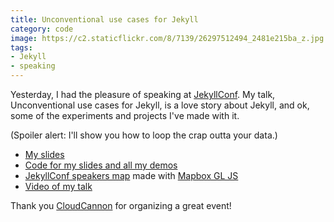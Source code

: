 ```yaml
---
title: Unconventional use cases for Jekyll
category: code
image: https://c2.staticflickr.com/8/7139/26297512494_2481e215ba_z.jpg
tags:
- Jekyll
- speaking
---
```


Yesterday, I had the pleasure of speaking at [JekyllConf](http://jekyllconf.com/). My talk, Unconventional use cases for Jekyll, is a love story about Jekyll, and ok, some of the experiments and projects I've made with it.

(Spoiler alert: I'll show you how to loop the crap outta your data.)

* [My slides]({{site.url}}/unconventional/)
* [Code for my slides and all my demos](https://github.com/katydecorah/unconventional/)
* [JekyllConf speakers map]({{site.url}}/unconventional/jekyllconf/) made with [Mapbox GL JS](https://www.mapbox.com/mapbox-gl-js/api/)
* [Video of my talk](https://youtu.be/s84wFRD8vfE)

Thank you [CloudCannon](http://cloudcannon.com/) for organizing a great event!
